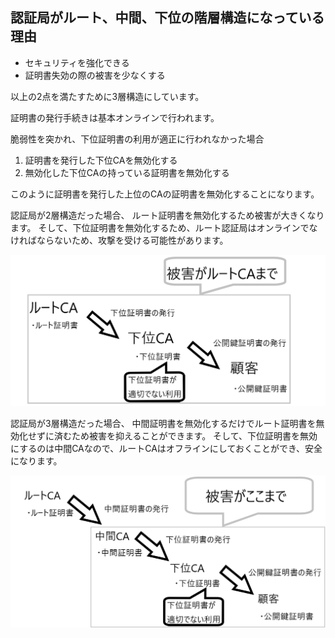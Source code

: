 ## 認証局がルート、中間、下位の階層構造になっている理由

- セキュリティを強化できる
- 証明書失効の際の被害を少なくする

以上の2点を満たすために3層構造にしています。

証明書の発行手続きは基本オンラインで行われます。


脆弱性を突かれ、下位証明書の利用が適正に行われなかった場合

1. 証明書を発行した下位CAを無効化する
2. 無効化した下位CAの持っている証明書を無効化する

このように証明書を発行した上位のCAの証明書を無効化することになります。

認証局が2層構造だった場合、
ルート証明書を無効化するため被害が大きくなります。
そして、下位証明書を無効化するため、ルート認証局はオンラインでなければならないため、攻撃を受ける可能性があります。

![](https://github.com/human-osaka-game-2019/2020NWProgrammingLatterTermExam/blob/master/NW%E3%83%97%E3%83%AD%E3%82%B0%E3%83%A9%E3%83%9F%E3%83%B3%E3%82%B0/%E6%8E%88%E6%A5%AD%E6%AE%8B%E8%AA%B2%E9%A1%8C/%E9%9A%8E%E5%B1%A4%E6%A7%8B%E9%80%A02%E5%B1%A4.png "階層構造2層")

認証局が3層構造だった場合、
中間証明書を無効化するだけでルート証明書を無効化せずに済むため被害を抑えることができます。
そして、下位証明書を無効にするのは中間CAなので、ルートCAはオフラインにしておくことができ、安全になります。

![](https://github.com/human-osaka-game-2019/2020NWProgrammingLatterTermExam/blob/master/NW%E3%83%97%E3%83%AD%E3%82%B0%E3%83%A9%E3%83%9F%E3%83%B3%E3%82%B0/%E6%8E%88%E6%A5%AD%E6%AE%8B%E8%AA%B2%E9%A1%8C/%E9%9A%8E%E5%B1%A4%E6%A7%8B%E9%80%A03%E5%B1%A4.png "階層構造3層")



